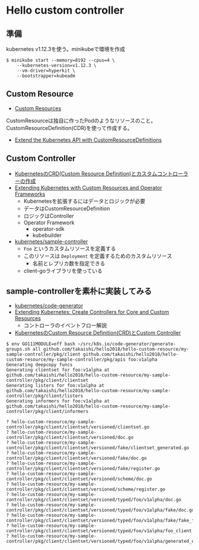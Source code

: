 # Hello custom controller

## 準備

kubernetes v1.12.3を使う。minikubeで環境を作成

```
$ minikube start --memory=8192 --cpus=4 \
    --kubernetes-version=v1.12.3 \
    --vm-driver=hyperkit \
    --bootstrapper=kubeadm
```

## Custom Resource

- [Custom Resources](https://v1-12.docs.kubernetes.io/docs/concepts/extend-kubernetes/api-extension/custom-resources/)

CustomResourceは独自に作ったPodのようなリソースのこと。CustomResourceDefinition(CDR)を使って作成する。

* [Extend the Kubernetes API with CustomResourceDefinitions](https://v1-12.docs.kubernetes.io/docs/tasks/access-kubernetes-api/custom-resources/custom-resource-definitions/)

## Custom Controller

* [KubernetesのCRD(Custom Resource Definition)とカスタムコントローラーの作成](https://qiita.com/__Attsun__/items/785008ef970ad82c679c)
* [Extending Kubernetes with Custom Resources and Operator Frameworks](https://speakerdeck.com/ianlewis/extending-kubernetes-with-custom-resources-and-operator-frameworks)
  * Kubernetesを拡張するにはデータとロジックが必要
  * データはCustomResourceDefinition
  * ロジックはController
  * Operator Framework
    * operator-sdk
    * kubebuilder
* [kubernetes/sample-controller](https://github.com/kubernetes/sample-controller)
  * `Foo` というカスタムリソースを定義する
  * このリソースは `Deployment` を定義するためのカスタムリソース
    * 名前とレプリカ数を指定できる
  * client-goライブラリを使っている

## sample-controllerを素朴に実装してみる

* [kubernetes/code-generator](https://github.com/kubernetes/code-generator)
* [Extending Kubernetes: Create Controllers for Core and Custom Resources](https://medium.com/@trstringer/create-kubernetes-controllers-for-core-and-custom-resources-62fc35ad64a3)
  * コントローラのイベントフロー解説
* [KubernetesのCustom Resource Definition(CRD)とCustom Controller](https://www.sambaiz.net/article/182/)



```
$ env GO111MODULE=off bash ~/src/k8s.io/code-generator/generate-groups.sh all github.com/takaishi/hello2018/hello-custom-resource/my-sample-controller/pkg/client github.com/takaishi/hello2018/hello-custom-resource/my-sample-controller/pkg/apis foo:v1alpha
Generating deepcopy funcs
Generating clientset for foo:v1alpha at github.com/takaishi/hello2018/hello-custom-resource/my-sample-controller/pkg/client/clientset
Generating listers for foo:v1alpha at github.com/takaishi/hello2018/hello-custom-resource/my-sample-controller/pkg/client/listers
Generating informers for foo:v1alpha at github.com/takaishi/hello2018/hello-custom-resource/my-sample-controller/pkg/client/informers
```



```
? hello-custom-resource/my-sample-controller/pkg/client/clientset/versioned/clientset.go
? hello-custom-resource/my-sample-controller/pkg/client/clientset/versioned/doc.go
? hello-custom-resource/my-sample-controller/pkg/client/clientset/versioned/fake/clientset_generated.go
? hello-custom-resource/my-sample-controller/pkg/client/clientset/versioned/fake/doc.go
? hello-custom-resource/my-sample-controller/pkg/client/clientset/versioned/fake/register.go
? hello-custom-resource/my-sample-controller/pkg/client/clientset/versioned/scheme/doc.go
? hello-custom-resource/my-sample-controller/pkg/client/clientset/versioned/scheme/register.go
? hello-custom-resource/my-sample-controller/pkg/client/clientset/versioned/typed/foo/v1alpha/doc.go
? hello-custom-resource/my-sample-controller/pkg/client/clientset/versioned/typed/foo/v1alpha/fake/doc.go
? hello-custom-resource/my-sample-controller/pkg/client/clientset/versioned/typed/foo/v1alpha/fake/fake_foo_client.go
? hello-custom-resource/my-sample-controller/pkg/client/clientset/versioned/typed/foo/v1alpha/foo_client.go
? hello-custom-resource/my-sample-controller/pkg/client/clientset/versioned/typed/foo/v1alpha/generated_expansion.go
```







